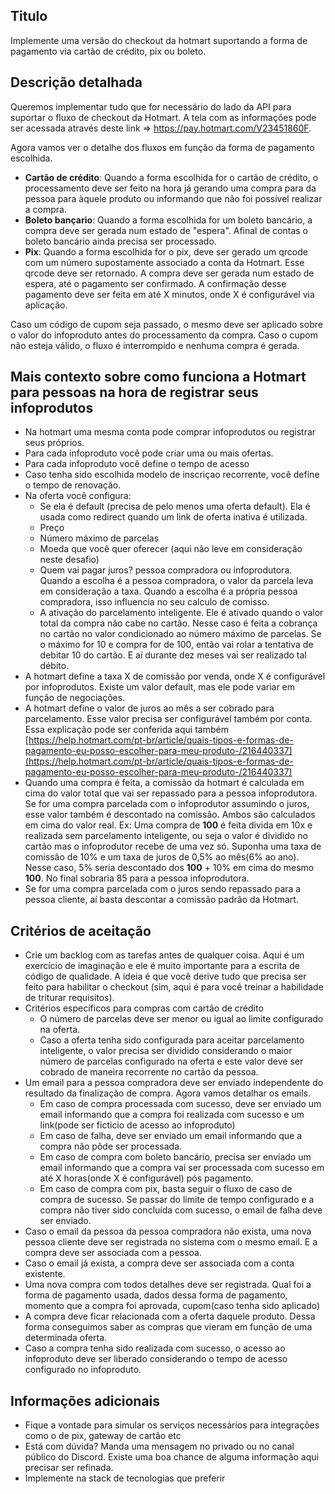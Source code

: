 
## Titulo

Implemente uma versão do checkout da hotmart suportando a forma de pagamento via cartão de crédito, pix ou boleto.

## Descrição detalhada

Queremos implementar tudo que for necessário do lado da API para suportar o fluxo de checkout da Hotmart. A tela com as informações pode ser acessada através deste link => https://pay.hotmart.com/V23451860F. 

Agora vamos ver o detalhe dos fluxos em função da forma de pagamento escolhida. 

* **Cartão de crédito**: Quando a forma escolhida for o cartão de crédito, o processamento deve ser feito na hora já gerando uma compra para da pessoa para àquele produto ou informando que não foi possível realizar a compra. 
* **Boleto bançario**: Quando a forma escolhida for um boleto bancário, a compra deve ser gerada num estado de "espera". Afinal de contas o boleto bancário ainda precisa ser processado. 
* **Pix**: Quando a forma escolhida for o pix, deve ser gerado um qrcode com um número supostamente associado a conta da Hotmart. Esse qrcode deve ser retornado. A compra deve ser gerada num estado de espera, até o pagamento ser confirmado. A confirmação desse pagamento deve ser feita em até X minutos, onde X é configurável via aplicação. 

Caso um código de cupom seja passado, o mesmo deve ser aplicado sobre o valor do infoproduto antes do processamento da compra. Caso o cupom não esteja válido, o fluxo é interrompido e nenhuma compra é gerada. 

## Mais contexto sobre como funciona a Hotmart para pessoas na hora de registrar seus infoprodutos

* Na hotmart uma mesma conta pode comprar infoprodutos ou registrar seus próprios.
* Para cada infoproduto você pode criar uma ou mais ofertas. 
* Para cada infoproduto você define o tempo de acesso
* Caso tenha sido escolhida modelo de inscriçao recorrente, você define o tempo de renovação. 
* Na oferta você configura:
    * Se ela é default (precisa de pelo menos uma oferta default). Ela é usada como redirect quando um link de oferta inativa é utilizada. 
    * Preço
    * Número máximo de parcelas
    * Moeda que você quer oferecer (aqui não leve em consideração neste desafio)
    * Quem vai pagar juros? pessoa compradora ou infoprodutora. Quando a escolha é a pessoa compradora, o valor da parcela leva em consideração a taxa. Quando a escolha é a própria pessoa compradora, isso influencia no seu calculo de comisso. 
    * A ativação do parcelamento inteligente. Ele é ativado quando o valor total da compra não cabe no cartão. Nesse caso é feita a cobrança no cartão no valor condicionado ao número máximo de parcelas. Se o máximo for 10 e compra for de 100, então vai rolar a tentativa de debitar 10 do cartão. E aí durante dez meses vai ser realizado tal débito. 
* A hotmart define a taxa X de comissão por venda, onde X é configurável por infoprodutos. Existe um valor default, mas ele pode variar em função de negociações. 
* A hotmart define o valor de juros ao mês a ser cobrado para parcelamento. Esse valor precisa ser configurável também por conta. Essa explicação pode ser conferida aqui também
[https://help.hotmart.com/pt-br/article/quais-tipos-e-formas-de-pagamento-eu-posso-escolher-para-meu-produto-/216440337](https://help.hotmart.com/pt-br/article/quais-tipos-e-formas-de-pagamento-eu-posso-escolher-para-meu-produto-/216440337)
* Quando uma compra é feita, a comissão da hotmart é calculada em cima do valor total que vai ser repassado para a pessoa infoprodutora. Se for uma compra parcelada com o infoprodutor assumindo o juros, esse valor também é descontado na comissão. Ambos são calculados em cima do valor real. Ex: Uma compra de **100** é feita divida em 10x e realizada sem parcelamento inteligente, ou seja o valor é dividido no cartão mas o infoprodutor recebe de uma vez só. Suponha uma taxa de comissão de 10% e um taxa de juros de 0,5% ao mês(6% ao ano). Nesse caso, 5% seria descontado dos **100** + 10% em cima do mesmo **100**.  No final sobraria 85 para a pessoa infoprodutora. 
* Se for uma compra parcelada com o juros sendo repassado para a pessoa cliente, aí basta descontar a comissão padrão da Hotmart. 

## Critérios de aceitação

* Crie um backlog com as tarefas antes de qualquer coisa. Aqui é um exercício de imaginação e ele é muito importante para a escrita de código de qualidade. A ideia é que você derive tudo que precisa ser feito para habilitar o checkout (sim, aqui é para você treinar a habilidade de triturar requisitos).
* Critérios específicos para compras com cartão de crédito
  * O número de parcelas deve ser menor ou igual ao limite configurado na oferta.
  * Caso a oferta tenha sido configurada para aceitar parcelamento inteligente, o valor precisa ser dividido considerando o maior número de parcelas configurado na oferta e este valor deve ser cobrado de maneira recorrente no cartão da pessoa.  
* Um email para a pessoa compradora deve ser enviado independente do resultado da finalização de compra. Agora vamos detalhar os emails. 
  * Em caso de compra processada com sucesso, deve ser enviado um email informando que a compra foi realizada com sucesso e um link(pode ser ficticio de acesso ao infoproduto)
  * Em caso de falha, deve ser enviado um email informando que a compra não pôde ser processada. 
  * Em caso de compra com boleto bancário, precisa ser enviado um email informando que a compra vai ser processada com sucesso em até X horas(onde X é configurável) pós pagamento. 
  * Em caso de compra com pix, basta seguir o fluxo de caso de compra de sucesso. Se passar do limite de tempo configurado e a compra não tiver sido concluída com sucesso, o email de falha deve ser enviado. 
* Caso o email da pessoa da pessoa compradora não exista, uma nova pessoa cliente deve ser registrada no sistema com o mesmo email. E a compra deve ser associada com a pessoa. 
* Caso o email já exista, a compra deve ser associada com a conta existente. 
* Uma nova compra com todos detalhes deve ser registrada. Qual foi a forma de pagamento usada, dados dessa forma de pagamento, momento que a compra foi aprovada, cupom(caso tenha sido aplicado)
* A compra deve ficar relacionada com a oferta daquele produto. Dessa forma conseguimos saber as compras que vieram em função de uma determinada oferta. 
* Caso a compra tenha sido realizada com sucesso, o acesso ao infoproduto deve ser liberado considerando o tempo de acesso configurado no infoproduto. 

## Informações adicionais

* Fique a vontade para simular os serviços necessários para integrações como o de pix, gateway de cartão etc
* Está com dúvida? Manda uma mensagem no privado ou no canal público do Discord. Existe uma boa chance de alguma informação aqui precisar ser refinada.
* Implemente na stack de tecnologias que preferir
